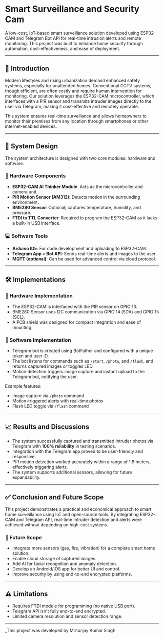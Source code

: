 # Smart Surveillance and Security Cam

A low-cost, IoT-based smart surveillance solution developed using ESP32-CAM and Telegram Bot API for real-time intrusion alerts and remote monitoring. This project was built to enhance home security through automation, cost-effectiveness, and ease of deployment.

---

## 📌 Introduction

Modern lifestyles and rising urbanization demand enhanced safety systems, especially for unattended homes. Conventional CCTV systems, though efficient, are often costly and require human intervention for monitoring. Our solution leverages the ESP32-CAM microcontroller, which interfaces with a PIR sensor and transmits intruder images directly to the user via Telegram, making it cost-effective and remotely operable.

This system ensures real-time surveillance and allows homeowners to monitor their premises from any location through smartphones or other internet-enabled devices.

---

## 🧩 System Design

The system architecture is designed with two core modules: hardware and software.

### 🔧 Hardware Components
- **ESP32-CAM AI Thinker Module**: Acts as the microcontroller and camera unit.
- **PIR Motion Sensor (AM312)**: Detects motion in the surrounding environment.
- **BME280 Sensor**: Optional; captures temperature, humidity, and pressure.
- **FTDI to TTL Converter**: Required to program the ESP32-CAM as it lacks a built-in USB interface.

### 💻 Software Tools
- **Arduino IDE**: For code development and uploading to ESP32-CAM.
- **Telegram App + Bot API**: Sends real-time alerts and images to the user.
- **MQTT (optional)**: Can be used for advanced control via cloud protocol.

---

## 🛠️ Implementations

### 🔌 Hardware Implementation
- The ESP32-CAM is interfaced with the PIR sensor on GPIO 13.
- BME280 Sensor uses I2C communication via GPIO 14 (SDA) and GPIO 15 (SCL).
- A PCB shield was designed for compact integration and ease of mounting.

### 💾 Software Implementation
- Telegram bot is created using BotFather and configured with a unique token and user ID.
- The bot listens for commands such as `/start`, `/photo`, and `/flash`, and returns captured images or toggles LED.
- Motion detection triggers image capture and instant upload to the Telegram bot, notifying the user.

Example features:
- Image capture via `/photo` command
- Motion-triggered alerts with real-time photos
- Flash LED toggle via `/flash` command

---

## 📈 Results and Discussions

- The system successfully captured and transmitted intruder photos via Telegram with **100% reliability** in testing scenarios.
- Integration with the Telegram app proved to be user-friendly and responsive.
- PIR motion detection worked accurately within a range of 1.6 meters, effectively triggering alerts.
- The system supports additional sensors, allowing for future expandability.
---

## ✅ Conclusion and Future Scope

This project demonstrates a practical and economical approach to smart home surveillance using IoT and open-source tools. By integrating ESP32-CAM and Telegram API, real-time intruder detection and alerts were achieved without depending on high-cost systems.

### 🔮 Future Scope
- Integrate more sensors (gas, fire, vibration) for a complete smart home solution.
- Enable cloud storage of captured images.
- Add AI for facial recognition and anomaly detection.
- Develop an Android/iOS app for better UI and control.
- Improve security by using end-to-end encrypted platforms.

---

## ⚠️ Limitations
- Requires FTDI module for programming (no native USB port).
- Telegram API isn't fully end-to-end encrypted.
- Limited camera resolution and sensor detection range.

---

_This project was developed by Mritunjay Kumar Singh


